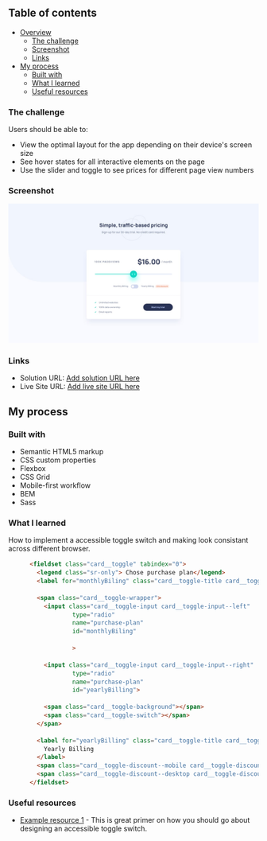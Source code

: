 ## Table of contents

- [Overview](#overview)
  - [The challenge](#the-challenge)
  - [Screenshot](#screenshot)
  - [Links](#links)
- [My process](#my-process)
  - [Built with](#built-with)
  - [What I learned](#what-i-learned)
  - [Useful resources](#useful-resources)


### The challenge

Users should be able to:

- View the optimal layout for the app depending on their device's screen size
- See hover states for all interactive elements on the page
- Use the slider and toggle to see prices for different page view numbers

### Screenshot

![](./design/desktop-design.jpg)

### Links

- Solution URL: [Add solution URL here](https://your-solution-url.com)
- Live Site URL: [Add live site URL here](https://your-live-site-url.com)

## My process

### Built with

- Semantic HTML5 markup
- CSS custom properties
- Flexbox
- CSS Grid
- Mobile-first workflow
- BEM 
- Sass 


### What I learned

How to implement a accessible toggle switch and making look consistant across different browser.


```html
      <fieldset class="card__toggle" tabindex="0">
        <legend class="sr-only"> Chose purchase plan</legend>
        <label for="monthlyBiling" class="card__toggle-title card__toggle-title--left"> Monthly Billing</label>

        <span class="card__toggle-wrapper">
          <input class="card__toggle-input card__toggle-input--left" 
                  type="radio" 
                  name="purchase-plan" 
                  id="monthlyBiling" 

                  >

          <input class="card__toggle-input card__toggle-input--right" 
                  type="radio" 
                  name="purchase-plan" 
                  id="yearlyBilling">

          <span class="card__toggle-background"></span>
          <span class="card__toggle-switch"></span>
        </span>

        <label for="yearlyBilling" class="card__toggle-title card__toggle-title--right">
          Yearly Billing 
        </label>
        <span class="card__toggle-discount--mobile card__toggle-discount" >-25%</span>
        <span class="card__toggle-discount--desktop card__toggle-discount">25% discount</span>
      </fieldset>
```



### Useful resources

- [Example resource 1](https://inclusive-components.design/toggle-button/) - This is great primer on how you should go about designing an accessible toggle switch. 

